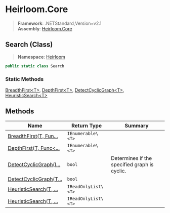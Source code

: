 # Heirloom.Core

> **Framework**: .NETStandard,Version=v2.1  
> **Assembly**: [Heirloom.Core][0]

## Search (Class)

> **Namespace**: [Heirloom][0]

```cs
public static class Search
```

### Static Methods

[BreadthFirst\<T>][1], [DepthFirst\<T>][2], [DetectCyclicGraph\<T>][3], [HeuristicSearch\<T>][4]

## Methods

| Name                           | Return Type         | Summary                                      |
|--------------------------------|---------------------|----------------------------------------------|
| [BreadthFirst<T>(T, Fun...][1] | `IEnumerable\<T>`   |                                              |
| [DepthFirst<T>(T, Func<...][2] | `IEnumerable\<T>`   |                                              |
| [DetectCyclicGraph<T>(I...][3] | `bool`              | Determines if the specified graph is cyclic. |
| [DetectCyclicGraph<T>(T...][3] | `bool`              |                                              |
| [HeuristicSearch<T>(T, ...][4] | `IReadOnlyList\<T>` |                                              |
| [HeuristicSearch<T>(T, ...][4] | `IReadOnlyList\<T>` |                                              |

[0]: ../../Heirloom.Core.md
[1]: Search/BreadthFirst[T].md
[2]: Search/DepthFirst[T].md
[3]: Search/DetectCyclicGraph[T].md
[4]: Search/HeuristicSearch[T].md
